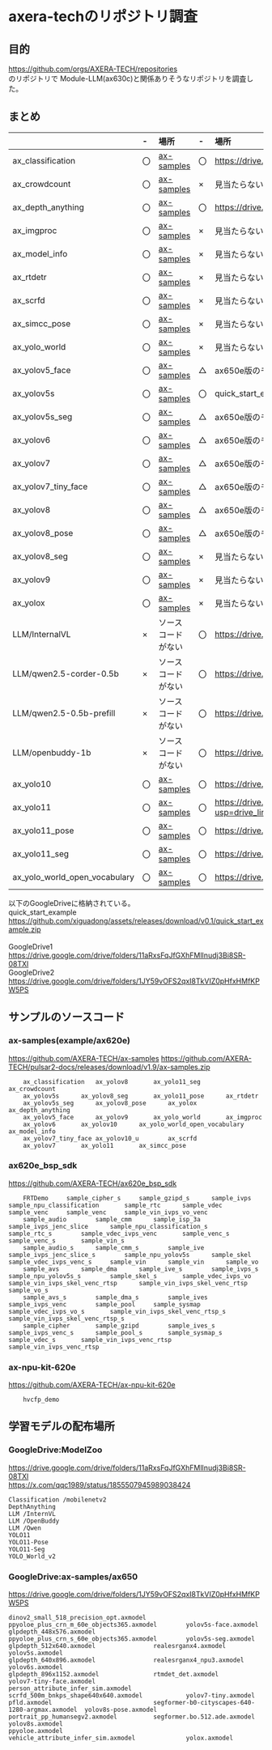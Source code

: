 # axera-techのリポジトリ調査

## 目的

https://github.com/orgs/AXERA-TECH/repositories  
のリポジトリで Module-LLM(ax630c)と関係ありそうなリポジトリを調査した。


## まとめ
| |-|場所|-|場所|
|:----|:----|:----|:----|:----|
| ax_classification|〇|[ax-samples](https://github.com/AXERA-TECH/ax-samples/tree/main/examples/ax620e)|〇|https://drive.google.com/drive/folders/101kKzpUoHzsXft7MqbxWxUeHMxuXzHLf|
| ax_crowdcount|〇|[ax-samples](https://github.com/AXERA-TECH/ax-samples/tree/main/examples/ax620e)|×|見当たらない|
| ax_depth_anything|〇|[ax-samples](https://github.com/AXERA-TECH/ax-samples/tree/main/examples/ax620e)|〇|https://drive.google.com/drive/folders/1cHT7zXHLhg0UuTv4kARbscKb8MJiA-0Z|
| ax_imgproc|〇|[ax-samples](https://github.com/AXERA-TECH/ax-samples/tree/main/examples/ax620e)|×|見当たらない|
| ax_model_info|〇|[ax-samples](https://github.com/AXERA-TECH/ax-samples/tree/main/examples/ax620e)|×|見当たらない|
| ax_rtdetr|〇|[ax-samples](https://github.com/AXERA-TECH/ax-samples/tree/main/examples/ax620e)|×|見当たらない|
| ax_scrfd|〇|[ax-samples](https://github.com/AXERA-TECH/ax-samples/tree/main/examples/ax620e)|×|見当たらない|
| ax_simcc_pose|〇|[ax-samples](https://github.com/AXERA-TECH/ax-samples/tree/main/examples/ax620e)|×|見当たらない|
| ax_yolo_world|〇|[ax-samples](https://github.com/AXERA-TECH/ax-samples/tree/main/examples/ax620e)|×|見当たらない|
| ax_yolov5_face|〇|[ax-samples](https://github.com/AXERA-TECH/ax-samples/tree/main/examples/ax620e)|△|ax650e版のモデルがGoogleDriveにある|
| ax_yolov5s|〇|[ax-samples](https://github.com/AXERA-TECH/ax-samples/tree/main/examples/ax620e)|〇|quick_start_example|
| ax_yolov5s_seg|〇|[ax-samples](https://github.com/AXERA-TECH/ax-samples/tree/main/examples/ax620e)|△|ax650e版のモデルがGoogleDriveにある|
| ax_yolov6|〇|[ax-samples](https://github.com/AXERA-TECH/ax-samples/tree/main/examples/ax620e)|△|ax650e版のモデルがGoogleDriveにある|
| ax_yolov7|〇|[ax-samples](https://github.com/AXERA-TECH/ax-samples/tree/main/examples/ax620e)|△|ax650e版のモデルがGoogleDriveにある|
| ax_yolov7_tiny_face|〇|[ax-samples](https://github.com/AXERA-TECH/ax-samples/tree/main/examples/ax620e)|△|ax650e版のモデルがGoogleDriveにある|
| ax_yolov8|〇|[ax-samples](https://github.com/AXERA-TECH/ax-samples/tree/main/examples/ax620e)|△|ax650e版のモデルがGoogleDriveにある|
| ax_yolov8_pose|〇|[ax-samples](https://github.com/AXERA-TECH/ax-samples/tree/main/examples/ax620e)|△|ax650e版のモデルがGoogleDriveにある|
| ax_yolov8_seg|〇|[ax-samples](https://github.com/AXERA-TECH/ax-samples/tree/main/examples/ax620e)|×|見当たらない|
| ax_yolov9|〇|[ax-samples](https://github.com/AXERA-TECH/ax-samples/tree/main/examples/ax620e)|×|見当たらない|
|ax_yolox|〇|[ax-samples](https://github.com/AXERA-TECH/ax-samples/tree/main/examples/ax620e)|×|見当たらない|
|LLM/InternalVL|×|ソースコードがない|〇|https://drive.google.com/drive/folders/1l5tlsfU43damLJ_eKor8SGtWykqY1jIL|
|LLM/qwen2.5-corder-0.5b|×|ソースコードがない|〇|https://drive.google.com/drive/folders/14gYqz2SvpuWwoHY45M0KGOyRK4Ndo0rK|
|LLM/qwen2.5-0.5b-prefill|×|ソースコードがない|〇|https://drive.google.com/drive/folders/14gYqz2SvpuWwoHY45M0KGOyRK4Ndo0rK|
|LLM/openbuddy-1b|×|ソースコードがない|〇|https://drive.google.com/drive/folders/1pkyj4VyP9URbG5xWrIGNVKJ58QXBZ0Z2|
|ax_yolo10|〇|[ax-samples](https://github.com/AXERA-TECH/ax-samples/tree/main/examples/ax620e)|〇|https://drive.google.com/drive/folders/1ciRJ-WdvlP02J9VXtGrJ2K-mk6pxz8RK|
|ax_yolo11|〇|[ax-samples](https://github.com/AXERA-TECH/ax-samples/tree/main/examples/ax620e)|〇|https://drive.google.com/drive/folders/1ft-WcHucGjOe6tLUUvyEo3DgpCp1SdpN?usp=drive_link|
|ax_yolo11_pose|〇|[ax-samples](https://github.com/AXERA-TECH/ax-samples/tree/main/examples/ax620e)|〇|https://drive.google.com/drive/folders/1xfDNmIF2cKqOyB9Wle9sOJvH3RTCCKEx|
|ax_yolo11_seg|〇|[ax-samples](https://github.com/AXERA-TECH/ax-samples/tree/main/examples/ax620e)|〇|https://drive.google.com/drive/folders/1gyHtMj5ST1_ACVRJAEUAnAV7klya-e9y|
|ax_yolo_world_open_vocabulary|〇|[ax-samples](https://github.com/AXERA-TECH/ax-samples/tree/main/examples/ax620e)|〇|https://drive.google.com/drive/folders/1ftY0PuJGlJh-PaBcLeWgEErkmS4IF7c-|




以下のGoogleDriveに格納されている。<br>	
quick_start_example<br>
https://github.com/xiguadong/assets/releases/download/v0.1/quick_start_example.zip	<br>	
GoogleDrive1<br>
https://drive.google.com/drive/folders/11aRxsFqJfGXhFMlInudj3Bi8SR-08TXl		<br>
GoogleDrive2<br>
https://drive.google.com/drive/folders/1JY59vOFS2qxI8TkVIZ0pHfxHMfKPW5PS		<br>


## サンプルのソースコード

### ax-samples(example/ax620e)
https://github.com/AXERA-TECH/ax-samples
https://github.com/AXERA-TECH/pulsar2-docs/releases/download/v1.9/ax-samples.zip

```
	ax_classification	ax_yolov8		ax_yolo11_seg		ax_crowdcount												
	ax_yolov5s		ax_yolov8_seg		ax_yolo11_pose		ax_rtdetr												
	ax_yolov5s_seg		ax_yolov8_pose		ax_yolox		ax_depth_anything												
	ax_yolov5_face		ax_yolov9		ax_yolo_world		ax_imgproc												
	ax_yolov6		ax_yolov10		ax_yolo_world_open_vocabulary		ax_model_info												
	ax_yolov7_tiny_face	ax_yolov10_u		ax_scrfd														
	ax_yolov7		ax_yolo11		ax_simcc_pose														
```

																
					
### ax620e_bsp_sdk		
https://github.com/AXERA-TECH/ax620e_bsp_sdk

``` 
	FRTDemo		sample_cipher_s		sample_gzipd_s		sample_ivps		sample_npu_classification		sample_rtc		sample_vdec		sample_venc		sample_venc		sample_vin_ivps_vo_venc
	sample_audio		sample_cmm		sample_isp_3a		sample_ivps_jenc_slice		sample_npu_classification_s		sample_rtc_s		sample_vdec_ivps_venc		sample_venc_s		sample_venc_s		sample_vin_s
	sample_audio_s		sample_cmm_s		sample_ive		sample_ivps_jenc_slice_s		sample_npu_yolov5s		sample_skel		sample_vdec_ivps_venc_s		sample_vin		sample_vin		sample_vo
	sample_avs		sample_dma		sample_ive_s		sample_ivps_s		sample_npu_yolov5s_s		sample_skel_s		sample_vdec_ivps_vo		sample_vin_ivps_skel_venc_rtsp		sample_vin_ivps_skel_venc_rtsp		sample_vo_s
	sample_avs_s		sample_dma_s		sample_ives		sample_ivps_venc		sample_pool		sample_sysmap		sample_vdec_ivps_vo_s		sample_vin_ivps_skel_venc_rtsp_s		sample_vin_ivps_skel_venc_rtsp_s		
	sample_cipher		sample_gzipd		sample_ives_s		sample_ivps_venc_s		sample_pool_s		sample_sysmap_s		sample_vdec_s		sample_vin_ivps_venc_rtsp		sample_vin_ivps_venc_rtsp		
```																
### ax-npu-kit-620e		
https://github.com/AXERA-TECH/ax-npu-kit-620e
```
	hvcfp_demo																		
```										
																			
## 学習モデルの配布場所




### GoogleDrive:ModelZoo

https://drive.google.com/drive/folders/11aRxsFqJfGXhFMlInudj3Bi8SR-08TXl  
https://x.com/qqc1989/status/1855507945989038424  

```
Classification /mobilenetv2
DepthAnything  
LLM /InternVL
LLM /OpenBuddy
LLM /Qwen
YOLO11
YOLO11-Pose
YOLO11-Seg 
YOLO_World_v2
```

### GoogleDrive:ax-samples/ax650
https://drive.google.com/drive/folders/1JY59vOFS2qxI8TkVIZ0pHfxHMfKPW5PS  

```
dinov2_small_518_precision_opt.axmodel  ppyoloe_plus_crn_m_60e_objects365.axmodel        yolov5s-face.axmodel
glpdepth_448x576.axmodel                ppyoloe_plus_crn_s_60e_objects365.axmodel        yolov5s-seg.axmodel
glpdepth_512x640.axmodel                realesrganx4.axmodel                             yolov5s.axmodel
glpdepth_640x896.axmodel                realesrganx4_npu3.axmodel                        yolov6s.axmodel
glpdepth_896x1152.axmodel               rtmdet_det.axmodel                               yolov7-tiny-face.axmodel
person_attribute_infer_sim.axmodel      scrfd_500m_bnkps_shape640x640.axmodel            yolov7-tiny.axmodel
pfld.axmodel                            segformer-b0-cityscapes-640-1280-argmax.axmodel  yolov8s-pose.axmodel
portrait_pp_humansegv2.axmodel          segformer.bo.512.ade.axmodel                     yolov8s.axmodel
ppyoloe.axmodel                         vehicle_attribute_infer_sim.axmodel              yolox.axmodel

```


